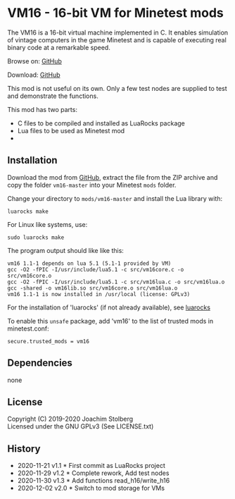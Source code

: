 # VM16 - 16-bit VM for Minetest mods

The VM16 is a 16-bit virtual machine implemented in C. It enables simulation of vintage computers in the game Minetest and is capable of executing real binary code at a remarkable speed.

Browse on: [GitHub](https://github.com/joe7575/vm16)

Download: [GitHub](https://github.com/joe7575/vm16/archive/master.zip)

This mod is not useful on its own. Only a few test nodes are supplied to test and demonstrate the functions.

This mod has two parts:

- C files to be compiled and installed as LuaRocks package
- Lua files to be used as Minetest mod
- 

## Installation

Download the mod from [GitHub](https://github.com/joe7575/vm16/archive/master.zip), extract the file from the ZIP archive and copy the folder `vm16-master` into your Minetest `mods` folder.

Change your directory  to `mods/vm16-master` and install the Lua library with:

```
luarocks make
```

For Linux like systems, use:

```
sudo luarocks make
```

The program output should like like this:

```
vm16 1.1-1 depends on lua 5.1 (5.1-1 provided by VM)
gcc -O2 -fPIC -I/usr/include/lua5.1 -c src/vm16core.c -o src/vm16core.o
gcc -O2 -fPIC -I/usr/include/lua5.1 -c src/vm16lua.c -o src/vm16lua.o
gcc -shared -o vm16lib.so src/vm16core.o src/vm16lua.o
vm16 1.1-1 is now installed in /usr/local (license: GPLv3) 
```

For the installation of 'luarocks' (if not already available), see [luarocks](https://luarocks.org/)



To enable this `unsafe` package, add 'vm16' to the list of trusted mods in minetest.conf:

```
secure.trusted_mods = vm16
```



## Dependencies

none



## License

Copyright (C) 2019-2020 Joachim Stolberg  
Licensed under the GNU GPLv3   (See LICENSE.txt)



## History

- 2020-11-21  v1.1  * First commit as LuaRocks project
- 2020-11-29  v1.2  * Complete rework, Add test nodes
- 2020-11-30  v1.3  * Add functions read_h16/write_h16
- 2020-12-02  v2.0  * Switch to mod storage for VMs



